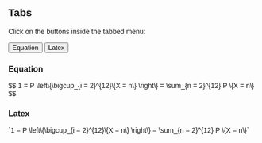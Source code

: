 
<html>
<head>
<meta name="viewport" content="width=device-width, initial-scale=1">
<style>
body {font-family: Arial;}

/* Style the tab */
.tab {
  overflow: hidden;
  border: 1px solid #ccc;
  background-color: #f1f1f1;
}

/* Style the buttons inside the tab */
.tab button {
  background-color: inherit;
  float: left;
  border: none;
  outline: none;
  cursor: pointer;
  padding: 14px 16px;
  transition: 0.3s;
  font-size: 17px;
}

/* Change background color of buttons on hover */
.tab button:hover {
  background-color: #ddd;
}

/* Create an active/current tablink class */
.tab button.active {
  background-color: #ccc;
}

/* Style the tab content */
.tabcontent {
  display: none;
  padding: 6px 12px;
  border: 1px solid #ccc;
  border-top: none;
}
</style>
</head>
<body>

<h2>Tabs</h2>
<p>Click on the buttons inside the tabbed menu:</p>

<div class="tab">
  <button class="tablinks" onclick="openCity(event, 'Equation')">Equation</button>
  <button class="tablinks" onclick="openCity(event, 'Latex')">Latex</button>
</div>

<div id="Equation" class="tabcontent">
  <h3>Equation</h3>
  $$
  1 = P \left\{\bigcup_{i = 2}^{12}\{X = n\} \right\} = \sum_{n = 2}^{12} P \{X = n\}
  $$ 
</div>

<div id="Latex" class="tabcontent">
  <h3>Latex</h3>
`1 = P \left\{\bigcup_{i = 2}^{12}\{X = n\} \right\} = \sum_{n = 2}^{12} P \{X = n\}`
</div>

<script>
function openCity(evt, cityName) {
  var i, tabcontent, tablinks;
  tabcontent = document.getElementsByClassName("tabcontent");
  for (i = 0; i < tabcontent.length; i++) {
    tabcontent[i].style.display = "none";
  }
  tablinks = document.getElementsByClassName("tablinks");
  for (i = 0; i < tablinks.length; i++) {
    tablinks[i].className = tablinks[i].className.replace(" active", "");
  }
  document.getElementById(cityName).style.display = "block";
  evt.currentTarget.className += " active";
}
</script>
   
</body>
</html> 

